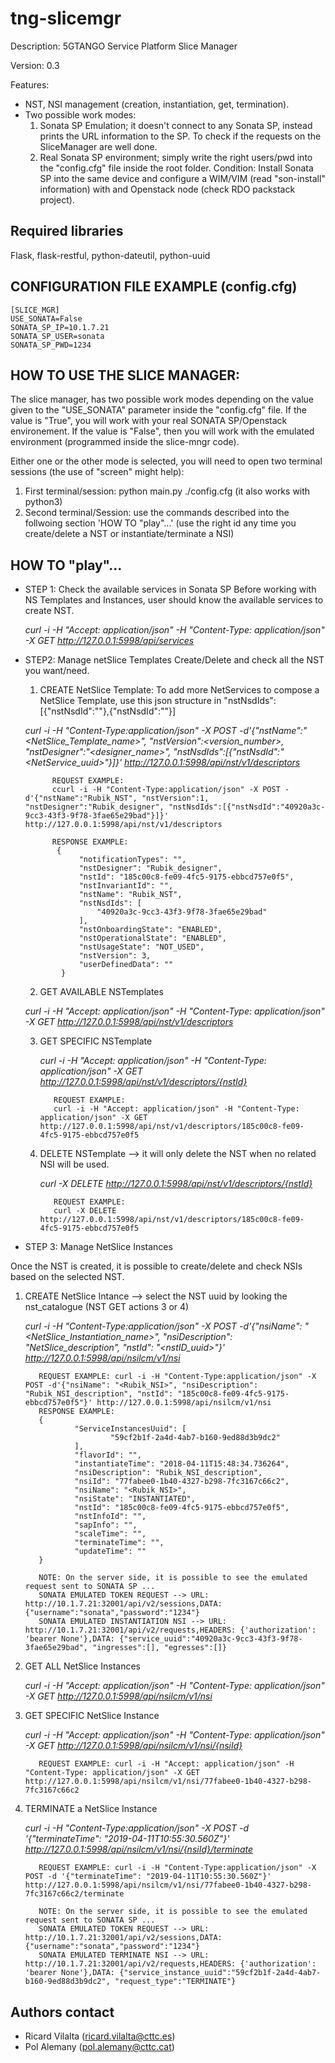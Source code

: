 # tng-slicemgr
Description: 5GTANGO Service Platform Slice Manager

Version: 0.3

Features:
- NST, NSI management (creation, instantiation, get, termination).
- Two possible work modes:
  1) Sonata SP Emulation; it doesn't connect to any Sonata SP, instead prints the URL information to the SP. To check if the requests on the SliceManager are well done.
  2) Real Sonata SP environment; simply write the right users/pwd into the "config.cfg" file inside the root folder.
      Condition: Install Sonata SP into the same device and configure a WIM/VIM (read "son-install" information) with and Openstack node (check RDO packstack project). 

## Required libraries
Flask, flask-restful, python-dateutil, python-uuid

## CONFIGURATION FILE EXAMPLE (config.cfg)

    [SLICE_MGR]
    USE_SONATA=False
    SONATA_SP_IP=10.1.7.21    
    SONATA_SP_USER=sonata
    SONATA_SP_PWD=1234

## HOW TO USE THE SLICE MANAGER:
The slice manager, has two possible work modes depending on the value given to the "USE_SONATA" parameter inside the "config.cfg" file. If the value is "True", you will work with your real SONATA SP/Openstack environement. If the value is "False", then you will work with the emulated environment (programmed inside the slice-mngr code).

Either one or the other mode is selected, you will need to open two terminal sessions (the use of "screen" might help):

1) First terminal/session: python main.py ./config.cfg (it also works with python3)
2) Second terminal/Session: use the commands described into the follwoing section 'HOW TO "play"...' (use the right id any time you create/delete a NST or instantiate/terminate a NSI)

## HOW TO "play"...
- STEP 1: Check the available services in Sonata SP
Before working with NS Templates and Instances, user should know the available services to create NST.

   *curl -i -H "Accept: application/json" -H "Content-Type: application/json" -X GET http://127.0.0.1:5998/api/services*

- STEP2: Manage netSlice Templates
Create/Delete and check all the NST you want/need.
	 1) CREATE NetSlice Template: To add more NetServices to compose a NetSlice Template, use this json structure in "nstNsdIds":[{"nstNsdId":"<NSuuid>"},{"nstNsdId":"<NSuuid>"}]

	*curl -i -H "Content-Type:application/json" -X POST -d'{"nstName":"<NetSlice_Template_name>", "nstVersion":<version_number>, "nstDesigner":"<designer_name>", "nstNsdIds":[{"nstNsdId":"<NetService_uuid>"}]}' http://127.0.0.1:5998/api/nst/v1/descriptors*

		    REQUEST EXAMPLE:
		    ccurl -i -H "Content-Type:application/json" -X POST -d'{"nstName":"Rubik_NST", "nstVersion":1, "nstDesigner":"Rubik_designer", "nstNsdIds":[{"nstNsdId":"40920a3c-9cc3-43f3-9f78-3fae65e29bad"}]}' http://127.0.0.1:5998/api/nst/v1/descriptors
    
		    RESPONSE EXAMPLE:
		     {
			      "notificationTypes": "",
			      "nstDesigner": "Rubik_designer",
			      "nstId": "185c00c8-fe09-4fc5-9175-ebbcd757e0f5",
			      "nstInvariantId": "",
			      "nstName": "Rubik_NST",
			      "nstNsdIds": [
			          "40920a3c-9cc3-43f3-9f78-3fae65e29bad"
			      ],
			      "nstOnboardingState": "ENABLED",
			      "nstOperationalState": "ENABLED",
			      "nstUsageState": "NOT_USED",
			      "nstVersion": 3,
			      "userDefinedData": ""
		      }

  2) GET AVAILABLE NSTemplates
  	
    *curl -i -H "Accept: application/json" -H "Content-Type: application/json" -X GET http://127.0.0.1:5998/api/nst/v1/descriptors*
    
  3) GET SPECIFIC NSTemplate
  
	   *curl -i -H "Accept: application/json" -H "Content-Type: application/json" -X GET http://127.0.0.1:5998/api/nst/v1/descriptors/{nstId}*
    
		    REQUEST EXAMPLE: 
		    curl -i -H "Accept: application/json" -H "Content-Type: application/json" -X GET http://127.0.0.1:5998/api/nst/v1/descriptors/185c00c8-fe09-4fc5-9175-ebbcd757e0f5

  4) DELETE NSTemplate --> it will only delete the NST when no related NSI will be used.
  
		*curl -X DELETE http://127.0.0.1:5998/api/nst/v1/descriptors/{nstId}*
	    
		    REQUEST EXAMPLE:
		    curl -X DELETE http://127.0.0.1:5998/api/nst/v1/descriptors/185c00c8-fe09-4fc5-9175-ebbcd757e0f5

- STEP 3: Manage NetSlice Instances

Once the NST is created, it is possible to create/delete and check NSIs based on the selected NST.

  1) CREATE NetSlice Intance --> select the NST uuid by looking the nst_catalogue (NST GET actions 3 or 4)
  
	  *curl -i -H "Content-Type:application/json" -X POST -d'{"nsiName": "<NetSlice_Instantiation_name>", "nsiDescription": "NetSlice_description", "nstId": "<nstID_uuid>"}' http://127.0.0.1:5998/api/nsilcm/v1/nsi*
    
		    REQUEST EXAMPLE: curl -i -H "Content-Type:application/json" -X POST -d'{"nsiName": "<Rubik_NSI>", "nsiDescription": "Rubik_NSI_description", "nstId": "185c00c8-fe09-4fc5-9175-ebbcd757e0f5"}' http://127.0.0.1:5998/api/nsilcm/v1/nsi
		    RESPONSE EXAMPLE:
		    {
				    "ServiceInstancesUuid": [
						    "59cf2b1f-2a4d-4ab7-b160-9ed88d3b9dc2"
					],
					"flavorId": "",
					"instantiateTime": "2018-04-11T15:48:34.736264",
					"nsiDescription": "Rubik_NSI_description",
					"nsiId": "77fabee0-1b40-4327-b298-7fc3167c66c2",
					"nsiName": "<Rubik_NSI>",
					"nsiState": "INSTANTIATED",
					"nstId": "185c00c8-fe09-4fc5-9175-ebbcd757e0f5",
					"nstInfoId": "",
					"sapInfo": "",
					"scaleTime": "",
					"terminateTime": "",
					"updateTime": ""
			}
			
			NOTE: On the server side, it is possible to see the emulated request sent to SONATA SP ...
			SONATA EMULATED TOKEN REQUEST --> URL: http://10.1.7.21:32001/api/v2/sessions,DATA: {"username":"sonata","password":"1234"}
			SONATA EMULATED INSTANTIATION NSI --> URL: http://10.1.7.21:32001/api/v2/requests,HEADERS: {'authorization': 'bearer None'},DATA: {"service_uuid":"40920a3c-9cc3-43f3-9f78-3fae65e29bad", "ingresses":[], "egresses":[]}

  2) GET ALL NetSlice Instances
  
		*curl -i -H "Accept: application/json" -H "Content-Type: application/json" -X GET http://127.0.0.1:5998/api/nsilcm/v1/nsi*

  3) GET SPECIFIC NetSlice Instance
  
	    *curl -i -H "Accept: application/json" -H "Content-Type: application/json" -X GET http://127.0.0.1:5998/api/nsilcm/v1/nsi/{nsiId}*
    
		    REQUEST EXAMPLE: curl -i -H "Accept: application/json" -H "Content-Type: application/json" -X GET http://127.0.0.1:5998/api/nsilcm/v1/nsi/77fabee0-1b40-4327-b298-7fc3167c66c2

  4) TERMINATE a NetSlice Instance
  
		*curl -i -H "Content-Type:application/json" -X POST -d '{"terminateTime": "2019-04-11T10:55:30.560Z"}' http://127.0.0.1:5998/api/nsilcm/v1/nsi/{nsiId}/terminate*
    
		    REQUEST EXAMPLE: curl -i -H "Content-Type:application/json" -X POST -d '{"terminateTime": "2019-04-11T10:55:30.560Z"}' http://127.0.0.1:5998/api/nsilcm/v1/nsi/77fabee0-1b40-4327-b298-7fc3167c66c2/terminate

		    NOTE: On the server side, it is possible to see the emulated request sent to SONATA SP ...
		    SONATA EMULATED TOKEN REQUEST --> URL: http://10.1.7.21:32001/api/v2/sessions,DATA: {"username":"sonata","password":"1234"}
		    SONATA EMULATED TERMINATE NSI --> URL: http://10.1.7.21:32001/api/v2/requests,HEADERS: {'authorization': 'bearer None'},DATA: {"service_instance_uuid":"59cf2b1f-2a4d-4ab7-b160-9ed88d3b9dc2", "request_type":"TERMINATE"}


## Authors contact
  * Ricard Vilalta (ricard.vilalta@cttc.es)
  * Pol Alemany (pol.alemany@cttc.cat)
